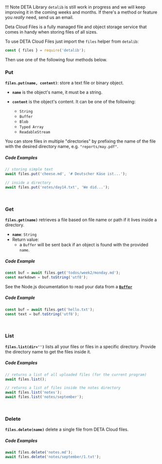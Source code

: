 <!-- prettier-ignore-start -->
!!! Note
    DETA Library `detalib` is still work in progress and we will keep improving it in the coming weeks and months.
    If there's a method or feature you _really_ need, send us an email.
<!-- prettier-ignore-end -->

Deta Cloud Files is a fully managed file and object storage service that comes in handy when storing files of all sizes.

To use DETA Cloud Files just import the `files` helper from `detalib`:

```javascript
const { files } = require('detalib');
```

Then use one of the following four methods below.

### Put

**`files.put(name, content)`**: store a text file or binary object.

* **`name`** is the object's name, it must be a string.
* **`content`** is the object's content. It can be one of the following:

    * `String`
    * `Buffer`
    * `Blob`
    * `Typed Array`
    * `ReadableStream`

You can store files in multiple "directories" by prefixing the name of the file with the desired directory name, e.g. `"reports/may.pdf"`.

##### Code Examples

```javascript
// storing simple text
await files.put('cheese.md', '# Deutscher Käse ist...');

// inside a directory
await files.put('notes/day14.txt', 'We did...');
```

<br />

### Get

**`files.get(name)`** retrieves a file based on file name or path if it lives inside a directory.

* **`name`**: `String`
* Return value:
    * a `Buffer` will be sent back if an object is found with the provided `name`.

##### Code Example

```javascript
const buf = await files.get('todos/week2/monday.md');
const markdown = buf.toString('utf8');
```

See the Node.js documentation to read your data from a **[`Buffer`](https://nodejs.org/docs/latest-v12.x/api/buffer.html)**

##### Code Example

```javascript
const buf = await files.get('hello.txt');
const text = buf.toString('utf8');
```

<br />

### List

**`files.list(dir='')`** lists all your files or files in a specific directory.
Provide the directory name to get the files inside it.

##### Code Examples

```javascript
// returns a list of all uploaded files (for the current program)
await files.list();

// returns a list of files inside the notes directory
await files.list('notes');
await files.list('notes/september');
```

<br />

### Delete

**`files.delete(name)`** delete a single file from DETA Cloud files.

##### Code Examples

```javascript
await files.delete('notes.md');
await files.delete('notes/september/1.txt');
```

